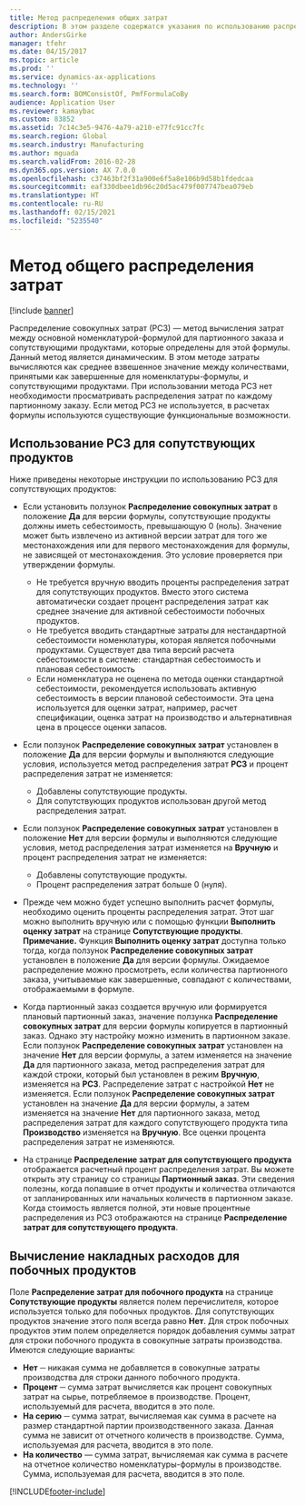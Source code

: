 ```yaml
---
title: Метод распределения общих затрат
description: В этом разделе содержатся указания по использованию распределения совокупных затрат (РСЗ). РСЗ — метод вычисления затрат между основной номенклатурой-формулой для партионного заказа и сопутствующими продуктами, которые определены для этой формулы.
author: AndersGirke
manager: tfehr
ms.date: 04/15/2017
ms.topic: article
ms.prod: ''
ms.service: dynamics-ax-applications
ms.technology: ''
ms.search.form: BOMConsistOf, PmfFormulaCoBy
audience: Application User
ms.reviewer: kamaybac
ms.custom: 83852
ms.assetid: 7c14c3e5-9476-4a79-a210-e77fc91cc7fc
ms.search.region: Global
ms.search.industry: Manufacturing
ms.author: mguada
ms.search.validFrom: 2016-02-28
ms.dyn365.ops.version: AX 7.0.0
ms.openlocfilehash: c37463bf2f31a900e6f5a8e106b9d58b1fdedcaa
ms.sourcegitcommit: eaf330dbee1db96c20d5ac479f007747bea079eb
ms.translationtype: HT
ms.contentlocale: ru-RU
ms.lasthandoff: 02/15/2021
ms.locfileid: "5235540"
---
```

# <a name="total-cost-allocation-method"></a>Метод общего распределения затрат

[!include [banner](../includes/banner.md)]

Распределение совокупных затрат (РСЗ) — метод вычисления затрат между основной номенклатурой-формулой для партионного заказа и сопутствующими продуктами, которые определены для этой формулы. Данный метод является динамическим. В этом методе затраты вычисляются как среднее взвешенное значение между количествами, принятыми как завершенные для номенклатуры-формулы, и сопутствующими продуктами. При использовании метода РСЗ нет необходимости просматривать распределения затрат по каждому партионному заказу. Если метод РСЗ не используется, в расчетах формулы используются существующие функциональные возможности.

## <a name="using-tca-for-coproducts"></a>Использование РСЗ для сопутствующих продуктов
Ниже приведены некоторые инструкции по использованию РСЗ для сопутствующих продуктов:

-   Если установить ползунок **Распределение совокупных затрат** в положение **Да** для версии формулы, сопутствующие продукты должны иметь себестоимость, превышающую 0 (ноль). Значение может быть извлечено из активной версии затрат для того же местонахождения или для первого местонахождения для формулы, не зависящей от местонахождения. Это условие проверяется при утверждении формулы.

    -   Не требуется вручную вводить проценты распределения затрат для сопутствующих продуктов. Вместо этого система автоматически создает процент распределения затрат как среднее значение для активной себестоимости побочных продуктов. 
    -   Не требуется вводить стандартные затраты для нестандартной себестоимости номенклатуры, которая является побочными продуктами. Существует два типа версий расчета себестоимости в системе: стандартная себестоимость и плановая себестоимость 
    -   Если номенклатура не оценена по метода оценки стандартной себестоимости, рекомендуется использовать активную себестоимость в версии плановой себестоимости. Эта цена используется для оценки затрат, например, расчет спецификации, оценка затрат на производство и альтернативная цена в процессе оценки запасов. 

-   Если ползунок **Распределение совокупных затрат** установлен в положение **Да** для версии формулы и выполняются следующие условия, используется метод распределения затрат **РСЗ** и процент распределения затрат не изменяется:
    -   Добавлены сопутствующие продукты.
    -   Для сопутствующих продуктов использован другой метод распределения затрат.
-   Если ползунок **Распределение совокупных затрат** установлен в положение **Нет** для версии формулы и выполняются следующие условия, метод распределения затрат изменяется на **Вручную** и процент распределения затрат не изменяется:
    -   Добавлены сопутствующие продукты.
    -   Процент распределения затрат больше 0 (нуля).
-   Прежде чем можно будет успешно выполнить расчет формулы, необходимо оценить проценты распределения затрат. Этот шаг можно выполнить вручную или с помощью функции **Выполнить оценку затрат** на странице **Сопутствующие продукты**. **Примечание.** Функция **Выполнить оценку затрат** доступна только тогда, когда ползунок **Распределение совокупных затрат** установлен в положение **Да** для версии формулы. Ожидаемое распределение можно просмотреть, если количества партионного заказа, учитываемые как завершенные, совпадают с количествами, отображаемыми в формуле.
-   Когда партионный заказ создается вручную или формируется плановый партионный заказ, значение ползунка **Распределение совокупных затрат** для версии формулы копируется в партионный заказ. Однако эту настройку можно изменить в партионном заказе. Если ползунок **Распределение совокупных затрат** установлен на значение **Нет** для версии формулы, а затем изменяется на значение **Да** для партионного заказа, метод распределения затрат для каждой строки, который был установлен в режим **Вручную**, изменяется на **РСЗ**. Распределение затрат с настройкой **Нет** не изменяется. Если ползунок **Распределение совокупных затрат** установлен на значение **Да** для версии формулы, а затем изменяется на значение **Нет** для партионного заказа, метод распределения затрат для каждого сопутствующего продукта типа **Производство** изменяется на **Вручную**. Все оценки процента распределения затрат не изменяются.
-   На странице **Распределение затрат для сопутствующего продукта** отображается расчетный процент распределения затрат. Вы можете открыть эту страницу со страницы **Партионный заказ**. Эти сведения полезны, когда попавшие в отчет продукты и количества отличаются от запланированных или начальных количеств в партионном заказе. Когда стоимость является полной, эти новые процентные распределения из РСЗ отображаются на странице **Распределение затрат для сопутствующего продукта**.

## <a name="calculating-the-burden-for-byproducts"></a>Вычисление накладных расходов для побочных продуктов
Поле **Распределение затрат для побочного продукта** на странице **Сопутствующие продукты** является полем перечислителя, которое используется только для побочных продуктов. Для сопутствующих продуктов значение этого поля всегда равно **Нет**. Для строк побочных продуктов этим полем определяется порядок добавления суммы затрат для строки побочного продукта в совокупные затраты производства. Имеются следующие варианты:

-   **Нет** ─ никакая сумма не добавляется в совокупные затраты производства для строки данного побочного продукта.
-   **Процент** ─ сумма затрат вычисляется как процент совокупных затрат на сырье, потребляемое в производстве. Процент, используемый для расчета, вводится в это поле.
-   **На серию** ─ сумма затрат, вычисляемая как сумма в расчете на размер стандартной партии производственного заказа. Данная сумма не зависит от отчетного количеств в производстве. Сумма, используемая для расчета, вводится в это поле.
-   **На количество** — сумма затрат, вычисляемая как сумма в расчете на отчетное количество номенклатуры-формулы в производстве. Сумма, используемая для расчета, вводится в это поле.






[!INCLUDE[footer-include](../../includes/footer-banner.md)]